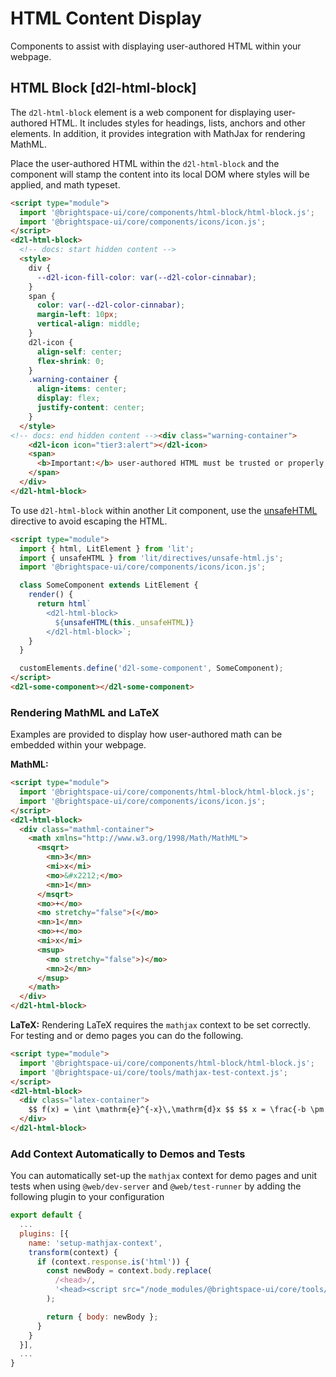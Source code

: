 # HTML Content Display

Components to assist with displaying user-authored HTML within your webpage.

## HTML Block [d2l-html-block]

The `d2l-html-block` element is a web component for displaying user-authored HTML. It includes styles for headings, lists, anchors and other elements.  In addition, it provides integration with MathJax for rendering MathML.

Place the user-authored HTML within the `d2l-html-block` and the component will stamp the content into its local DOM where styles will be applied, and math typeset.

<!-- docs: demo live name:d2l-html-block autoSize:false size:small -->
```html
<script type="module">
  import '@brightspace-ui/core/components/html-block/html-block.js';
  import '@brightspace-ui/core/components/icons/icon.js';
</script>
<d2l-html-block>
  <!-- docs: start hidden content -->
  <style>
    div {
      --d2l-icon-fill-color: var(--d2l-color-cinnabar);
    }
    span {
      color: var(--d2l-color-cinnabar);
      margin-left: 10px;
      vertical-align: middle;
    }
    d2l-icon {
      align-self: center;
      flex-shrink: 0;
    }
    .warning-container {
      align-items: center;
      display: flex;
      justify-content: center;
    }
  </style>
<!-- docs: end hidden content --><div class="warning-container">
    <d2l-icon icon="tier3:alert"></d2l-icon>
    <span>
      <b>Important:</b> user-authored HTML must be trusted or properly sanitized!
    </span>
  </div>
</d2l-html-block>
```

To use `d2l-html-block` within another Lit component, use the [unsafeHTML](https://lit-html.polymer-project.org/guide/template-reference#unsafehtml) directive to avoid escaping the HTML.

```html
<script type="module">
  import { html, LitElement } from 'lit';
  import { unsafeHTML } from 'lit/directives/unsafe-html.js';
  import '@brightspace-ui/core/components/icons/icon.js';

  class SomeComponent extends LitElement {
    render() {
      return html`
        <d2l-html-block>
          ${unsafeHTML(this._unsafeHTML)}
        </d2l-html-block>`;
    }
  }

  customElements.define('d2l-some-component', SomeComponent);
</script>
<d2l-some-component></d2l-some-component>
```

### Rendering MathML and LaTeX

Examples are provided to display how user-authored math can be embedded within your webpage.

**MathML:**
<!-- docs: demo code -->
```html
<script type="module">
  import '@brightspace-ui/core/components/html-block/html-block.js';
  import '@brightspace-ui/core/components/icons/icon.js';
</script>
<d2l-html-block>
  <div class="mathml-container">
    <math xmlns="http://www.w3.org/1998/Math/MathML">
      <msqrt>
        <mn>3</mn>
        <mi>x</mi>
        <mo>&#x2212;</mo>
        <mn>1</mn>
      </msqrt>
      <mo>+</mo>
      <mo stretchy="false">(</mo>
      <mn>1</mn>
      <mo>+</mo>
      <mi>x</mi>
      <msup>
        <mo stretchy="false">)</mo>
        <mn>2</mn>
      </msup>
    </math>
  </div>
</d2l-html-block>
```

**LaTeX:** Rendering LaTeX requires the `mathjax` context to be set correctly. For testing and or demo pages you can do the following.

<!-- docs: demo code -->
```html
<script type="module">
  import '@brightspace-ui/core/components/html-block/html-block.js';
  import '@brightspace-ui/core/tools/mathjax-test-context.js';
</script>
<d2l-html-block>
  <div class="latex-container">
    $$ f(x) = \int \mathrm{e}^{-x}\,\mathrm{d}x $$ $$ x = \frac{-b \pm \sqrt{b^2 - 4ac}}{2a} $$
  </div>
</d2l-html-block>
```

### Add Context Automatically to Demos and Tests

You can automatically set-up the `mathjax` context for demo pages and unit tests when using `@web/dev-server` and `@web/test-runner` by adding the following plugin to your configuration

```javascript
export default {
  ...
  plugins: [{
    name: 'setup-mathjax-context',
    transform(context) {
      if (context.response.is('html')) {
        const newBody = context.body.replace(
          /<head>/,
          '<head><script src="/node_modules/@brightspace-ui/core/tools/mathjax-test-context.js"></script>'
        );

        return { body: newBody };
      }
    }
  }],
  ...
}
```
